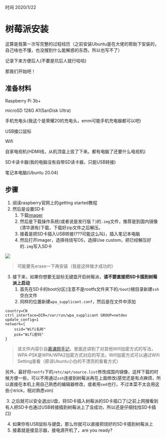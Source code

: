 时间	2020/1/22

# 树莓派安装

这算是我第一次写完整的过程经历（之前安装Ubuntu是在大佬的帮助下安装的，自己啥也不懂，也没搜到什么能解惑的东西，所以也写不了）

记录下来方便后人(不要是坑后人就行哈哈)

那我们开始吧！

## 准备材料

Raspberry Pi 3b+

microSD 128G A1(SanDisk Ultra)

手机充电头(我这个是荣耀20的充电头，emm可能手机充电器都可以吧)

USB接口鼠标

Wifi

自家电视机(HDMI线，从机顶盒上拔了下来。都有电脑了还要什么电视机)

SD卡读卡器(我的电脑没有自带SD读卡器，只能USB转接)

笔记本电脑(Ubuntu 20.04)



## 步骤

1. 阅读raspberry官网上的getting started教程
2. 然后是设置SD卡
   1. 下载[imager](https://www.raspberrypi.org/software/)
   2. 然后是下载操作系统(或者说是发行版？)的``.img``文件，推荐是到国内镜像(清华源有)下载，下载好zip文件之后解压。
   3. 接着是把SD卡插入USB转接(???可能这么叫)，插入笔记本电脑
   4. 然后打开imager，选择待烧写OS，选择Use custom，把已经解压好的``.img``写入SD卡

![](/home/liqingwei/mygit/Raspberry-OS-Installation-and-Playing/Pictures/Installation1.png)

>  可能要先erase一下再安装（我是这样做才成功的）

3. ​	接下来，如果你想要无鼠标无键盘开启树莓派，**请不要直接把SD卡插到树莓派上启动**
   1. 首先在SD卡的boot分区(注意不是rootfs文件夹下的`/boot`)根目录新建``ssh``空白文件
   2. 同样的位置新建``wpa_supplicant.conf``，然后是在文件中添加


```
country=CN
ctrl_interface=DIR=/var/run/wpa_supplicant GROUP=netdev
update_config=1
network={
    ssid="Wifi名称"
    psk="Wifi密码"
}
```

> 该文件内容引自[慕课网手记](http://www.imooc.com/article/268242)，里面还讲到了对其他Wifi加密方式的写法，WPA-PSK是WPA/WPA2加密方式对应的写法，Wifi加密方式可以通过Wifi Setting查看（原谅Ubuntu小白的不漂亮的查看方式）

另外，最好将``rootfs``下的``/etc/apt/source.list``修改成国内镜像，这样下载的时候方便一些，可以不用通过`ssh`连接到树莓派再在上面修改(感觉还是有点麻烦，所以直接在本机上用自己熟悉的编辑器修改，或者用`sed`也行，不过本菜不太会用这些小trick，相对熟悉vim)

​		  3. 之后就可以安全退出U盘，将SD卡插入树莓派的SD卡插口了(之前上网搜看到有人把SD卡也通过USB转接插到树莓派上了没成功，所以还是仔细找找SD卡插口)

4. 如果你有USB鼠标与键盘，那么你就可以直接把烧好的SD卡插到树莓派上
5. 接着就是接显示器，接电源开机了，are you ready?

